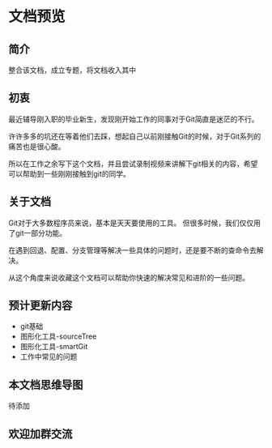 # 文档预览


## 简介

整合该文档，成立专题，将文档收入其中
## 初衷

最近辅导刚入职的毕业新生，发现刚开始工作的同事对于Git简直是迷茫的不行。

许许多多的坑还在等着他们去踩，想起自己以前刚接触Git的时候，对于Git系列的痛苦也是很心酸。

所以在工作之余写下这个文档，并且尝试录制视频来讲解下git相关的内容，希望可以帮助到一些刚刚接触到git的同学。

## 关于文档

Git对于大多数程序员来说，基本是天天要使用的工具。 但很多时候，我们仅仅用了git一部分功能。

在遇到回退、配置、分支管理等解决一些具体的问题时，还是要不断的查命令去解决。

从这个角度来说收藏这个文档可以帮助你快速的解决常见和进阶的一些问题。

## 预计更新内容

- git基础
- 图形化工具-sourceTree
- 图形化工具-smartGit
- 工作中常见的问题

## 本文档思维导图

待添加

## 欢迎加群交流





